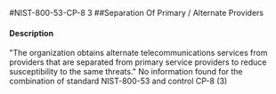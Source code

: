 #NIST-800-53-CP-8 3
##Separation Of Primary / Alternate Providers
#### Description
"The organization obtains alternate telecommunications services from providers that are separated from primary service providers to reduce susceptibility to the same threats."
No information found for the combination of standard NIST-800-53 and control CP-8 (3)
